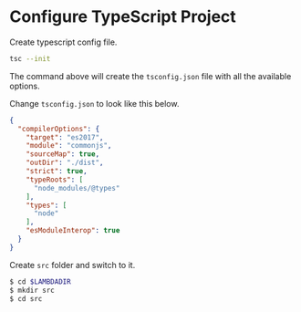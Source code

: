 # Configure TypeScript Project

Create typescript config file.

```bash
tsc --init
```

The command above will create the `tsconfig.json` file with all the available options. 

Change `tsconfig.json` to look like this below.

```json
{
  "compilerOptions": {
    "target": "es2017",
    "module": "commonjs",
    "sourceMap": true,
    "outDir": "./dist",
    "strict": true,
    "typeRoots": [
      "node_modules/@types"
    ],
    "types": [
      "node"
    ],
    "esModuleInterop": true
  }
}
```

Create `src` folder and switch to it.

```bash
$ cd $LAMBDADIR
$ mkdir src
$ cd src

```
